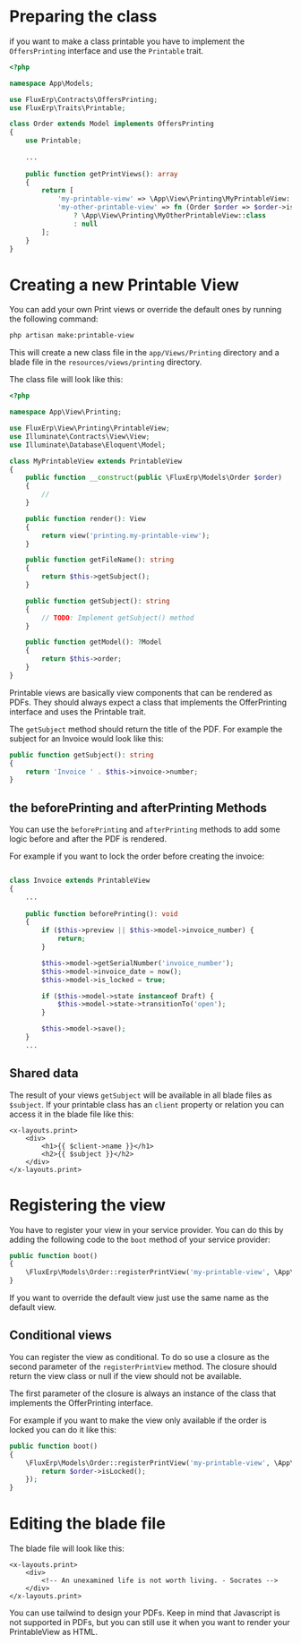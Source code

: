 # Preparing the class

if you want to make a class printable you have to implement the `OffersPrinting` interface and use the `Printable` trait.

```php
<?php

namespace App\Models;

use FluxErp\Contracts\OffersPrinting;
use FluxErp\Traits\Printable;

class Order extends Model implements OffersPrinting
{
    use Printable;
    
    ...
    
    public function getPrintViews(): array
    {
        return [
            'my-printable-view' => \App\View\Printing\MyPrintableView::class,
            'my-other-printable-view' => fn (Order $order => $order->is_locked 
                ? \App\View\Printing\MyOtherPrintableView::class
                : null
        ];
    }
}
```

# Creating a new Printable View

You can add your own Print views or override the default ones by running the following command:

```bash
php artisan make:printable-view
```

This will create a new class file in the `app/Views/Printing` directory and a blade file in the `resources/views/printing` directory.

The class file will look like this:

```php
<?php

namespace App\View\Printing;

use FluxErp\View\Printing\PrintableView;
use Illuminate\Contracts\View\View;
use Illuminate\Database\Eloquent\Model;

class MyPrintableView extends PrintableView
{
    public function __construct(public \FluxErp\Models\Order $order)
    {
        //
    }

    public function render(): View
    {
        return view('printing.my-printable-view');
    }

    public function getFileName(): string
    {
        return $this->getSubject();
    }

    public function getSubject(): string
    {
        // TODO: Implement getSubject() method
    }

    public function getModel(): ?Model
    {
        return $this->order;
    }
}
```

Printable views are basically view components that can be rendered as PDFs.
They should always expect a class that implements the OfferPrinting interface and uses the Printable trait.

The `getSubject` method should return the title of the PDF.
For example the subject for an Invoice would look like this:

```php
public function getSubject(): string
{
    return 'Invoice ' . $this->invoice->number;
}
```

## the beforePrinting and afterPrinting Methods

You can use the `beforePrinting` and `afterPrinting` methods to add some logic before and after the PDF is rendered.

For example if you want to lock the order before creating the invoice:

```php

class Invoice extends PrintableView
{
    ...
    
    public function beforePrinting(): void
    {
        if ($this->preview || $this->model->invoice_number) {
            return;
        }

        $this->model->getSerialNumber('invoice_number');
        $this->model->invoice_date = now();
        $this->model->is_locked = true;

        if ($this->model->state instanceof Draft) {
            $this->model->state->transitionTo('open');
        }

        $this->model->save();
    }
    ...
```

## Shared data

The result of your views `getSubject` will be available in all blade files as `$subject`.
If your printable class has an `client` property or relation you can access it in the blade file like this:

```blade
<x-layouts.print>
    <div>
        <h1>{{ $client->name }}</h1>
        <h2>{{ $subject }}</h2>
    </div>
</x-layouts.print>
```

# Registering the view

You have to register your view in your service provider.
You can do this by adding the following code to the `boot` method of your service provider:

```php
public function boot()
{
    \FluxErp\Models\Order::registerPrintView('my-printable-view', \App\View\Printing\MyPrintableView::class);
}
```

If you want to override the default view just use the same name as the default view.

## Conditional views

You can register the view as conditional.
To do so use a closure as the second parameter of the `registerPrintView` method.
The closure should return the view class or null if the view should not be available.

The first parameter of the closure is always an instance of the class that implements the OfferPrinting interface.

For example if you want to make the view only available if the order is locked you can do it like this:

```php
public function boot()
{
    \FluxErp\Models\Order::registerPrintView('my-printable-view', \App\View\Printing\MyPrintableView::class, function (\FluxErp\Models\Order $order) {
        return $order->isLocked();
    });
}
```


# Editing the blade file

The blade file will look like this:

```blade
<x-layouts.print>
    <div>
        <!-- An unexamined life is not worth living. - Socrates -->
    </div>
</x-layouts.print>
```

You can use tailwind to design your PDFs.
Keep in mind that Javascript is not supported in PDFs, but you can still use it when you want to render your PrintableView as HTML.
